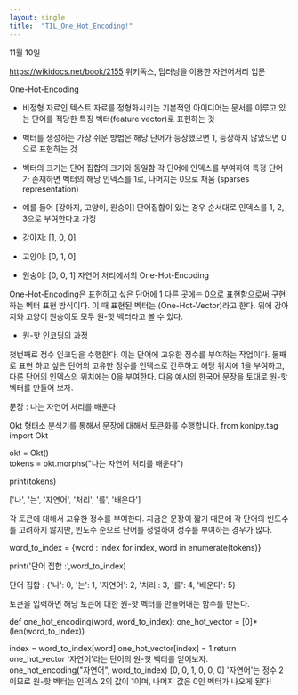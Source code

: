 ```yaml
---
layout: single
title:  "TIL_One_Hot_Encoding!"
---
```


11월 10일

https://wikidocs.net/book/2155 
위키독스, 딥러닝을 이용한 자연어처리 입문


One-Hot-Encoding
* 비정형 자료인 텍스트 자료를 정형화시키는 기본적인 아이디어는 문서를 이루고 있는 단어를 적당한 특징 벡터(feature vector)로 표현하는 것

* 벡터를 생성하는 가장 쉬운 방법은 해당 단어가 등장했으면 1, 등장하지 않았으면 0으로 표현하는 것

* 벡터의 크기는 단어 집합의 크기와 동일함 각 단어에 인덱스를 부여하여 특정 단어가 존재하면 벡터의 해당 인덱스를 1로, 나머지는 0으로 채움 (sparses representation)

* 예를 들어 [강아지, 고양이, 원숭이] 단어집합이 있는 경우 순서대로 인덱스를 1, 2, 3으로 부여한다고 가정
* 강아지: [1, 0, 0]

* 고양이: [0, 1, 0]
* 원숭이: [0, 0, 1]
자연어 처리에서의 One-Hot-Encoding

One-Hot-Encoding은 표현하고 싶은 단어에 1 다른 곳에는 0으로 표현함으로써 구현하는 벡터 표현 방식이다. 이 때 표현된 벡터는 (One-Hot-Vector)라고 한다. 위에 강아지와 고양이 원숭이도 모두 원-핫 벡터라고 볼 수 있다.

* 원-핫 인코딩의 과정

첫번째로 정수 인코딩을 수행한다. 이는 단어에 고유한 정수를 부여하는 작업이다. 
둘째로 표현 하고 싶은 단어의 고유한 정수를 인덱스로 간주하고 해당 위치에 1을 부여하고, 다른 단어의 인덱스의 위치에는 0을 부여한다. 다음 예시의 한국어 문장을 토대로 원-핫 벡터를 만들어 보자.

문장 : 나는 자연어 처리를 배운다

Okt 형태소 분석기를 통해서 문장에 대해서 토큰화를 수행합니다.
from konlpy.tag import Okt  

okt = Okt()  
tokens = okt.morphs("나는 자연어 처리를 배운다")  

print(tokens)

['나', '는', '자연어', '처리', '를', '배운다']

각 토큰에 대해서 고유한 정수를 부여한다. 지금은 문장이 짧기 때문에 각 단어의 빈도수를 고려하지 않지만, 빈도수 순으로 단어를 정렬하여 정수를 부여하는 경우가 많다.

word_to_index = {word : index for index, word in enumerate(tokens)}


print('단어 집합 :',word_to_index)

단어 집합 : {'나': 0, '는': 1, '자연어': 2, '처리': 3, '를': 4, '배운다': 5}

토큰을 입력하면 해당 토큰에 대한 원-핫 벡터를 만들어내는 함수를 만든다.

def one_hot_encoding(word, word_to_index):
  one_hot_vector = [0]*(len(word_to_index))
  
  index = word_to_index[word]
  one_hot_vector[index] = 1
  return one_hot_vector
'자연어'라는 단어의 원-핫 벡터를 얻어보자.
one_hot_encoding("자연어", word_to_index)
[0, 0, 1, 0, 0, 0]
'자연어'는 정수 2이므로 원-핫 벡터는 인덱스 2의 값이 1이며, 나머지 값은 0인 벡터가 나오게 된다!

